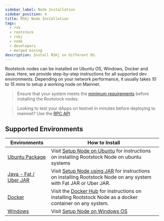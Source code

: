 ```yaml
---
sidebar_label: Node Installation
sidebar_position: 4
title: RSKj Node Installation
tags:
  - rsk
  - rootstock
  - rskj
  - node
  - developers
  - merged mining
description: Install RSKj on different OS.
---
```


Rootstock nodes can be installed on Ubuntu OS, Windows, Docker and Java. Here, we provide step-by-step instructions for all supported dev environments. Depending on your network performance, it usually takes _10 to 15 mins_ to setup a working node on Mainnet.

> Ensure that your system meets the [minimum requirements](/node-operators/setup/requirements/) before installing the Rootstock nodes.

> Looking to test your dApps on testnet in minutes before deploying to mainnet? Use the [RPC API](/developers/rpc-api/)

## Supported Environments

| Environments                                                      | How to Install                                                                                                                                                               |
| ----------------------------------------------------------------- | ---------------------------------------------------------------------------------------------------------------------------------------------------------------------------- |
| [Ubuntu Package](/node-operators/setup/installation/ubuntu/)      | Visit [Setup Node on Ubuntu](/node-operators/setup/installation/ubuntu/) for instructions on installing Rootstock Node on ubuntu systems                                     |
| [Java - Fat / Uber JAR](/node-operators/setup/installation/java/) | Visit [Setup Node using JAR](/node-operators/setup/installation/java/) for instructions on installing Rootstock Node on any system with Fat JAR or Uber JAR. |
| [Docker](https://hub.docker.com/r/rsksmart/rskj)                  | Visit the [Docker Hub](https://hub.docker.com/r/rsksmart/rskj) for instructions on installing Rootstock Node as a docker container on any system.            |
| [Windows](/node-operators/setup/node-runner/windows/)             | Visit [Setup Node on Windows OS](/node-operators/setup/node-runner/windows/)                                                                                                 |